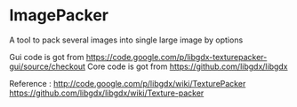 ImagePacker
===========

A tool to pack several images into single large image by options

Gui code is got from https://code.google.com/p/libgdx-texturepacker-gui/source/checkout
Core code is got from https://github.com/libgdx/libgdx

Reference : http://code.google.com/p/libgdx/wiki/TexturePacker
            https://github.com/libgdx/libgdx/wiki/Texture-packer

